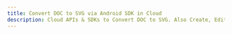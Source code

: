 ---title: Convert DOC to SVG via Android SDK in Clouddescription: Cloud APIs & SDKs to Convert DOC to SVG. Also Create, Edit & Render Microsoft Word & OpenOffice documents in the Cloud.---